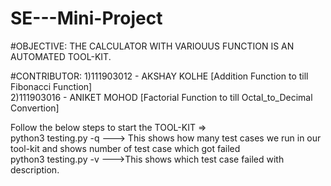 # SE---Mini-Project

#OBJECTIVE:
  THE CALCULATOR WITH VARIOUUS FUNCTION IS AN AUTOMATED TOOL-KIT.
 
 
 #CONTRIBUTOR:
 1)111903012 - AKSHAY KOLHE [Addition Function to till Fibonacci Function]
<br>
 2)111903016 - ANIKET MOHOD [Factorial Function to till Octal_to_Decimal Convertion]


Follow the below steps to start the TOOL-KIT =>
<br>
python3 testing.py -q  ---> This shows how many test cases we run in our tool-kit and shows number of test case which got failed
<br>
python3 testing.py -v  --->This shows which test case failed with description.
